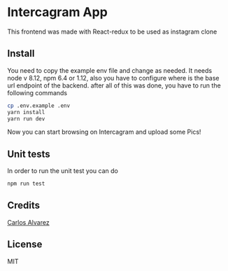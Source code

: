 
# Intercagram App

​This frontend was made with React-redux to be used as instagram clone 

## Install

You need to copy the example env file and change as needed. 
It needs node v 8.12, npm 6.4 or 1.12, also you
have to configure where is the base url endpoint of the backend.
after all of this was done, you have to run the following commands

```bash
cp .env.example .env
yarn install 
yarn run dev
```

Now you can start browsing on Intercagram and upload some Pics!


## Unit tests
In order to run the unit test you can do
```bash
npm run test
```


## Credits
[Carlos Alvarez](https://github.com/Alvarz)

## License

MIT

